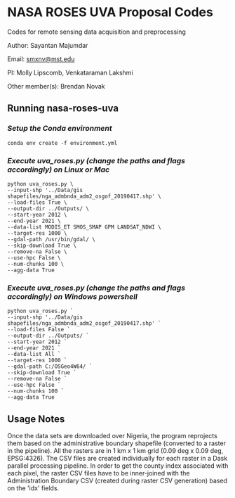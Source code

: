 # NASA ROSES UVA Proposal Codes 
Codes for remote sensing data acquisition and preprocessing

Author: Sayantan Majumdar

Email: smxnv@mst.edu

PI: Molly Lipscomb, Venkataraman Lakshmi

Other member(s): Brendan Novak

## Running nasa-roses-uva

### <i>Setup the Conda environment</i>
```
conda env create -f environment.yml
```

### <i>Execute uva_roses.py (change the paths and flags accordingly) on Linux or Mac </i>
```
python uva_roses.py \
--input-shp '../Data/gis shapefiles/nga_admbnda_adm2_osgof_20190417.shp' \
--load-files True \
--output-dir ../Outputs/ \
--start-year 2012 \
--end-year 2021 \
--data-list MODIS_ET SMOS_SMAP GPM LANDSAT_NDWI \
--target-res 1000 \
--gdal-path /usr/bin/gdal/ \
--skip-download True \
--remove-na False \
--use-hpc False \
--num-chunks 100 \
--agg-data True
```

### <i>Execute uva_roses.py (change the paths and flags accordingly) on Windows powershell</i>
```
python uva_roses.py `
--input-shp '../Data/gis shapefiles/nga_admbnda_adm2_osgof_20190417.shp' `
--load-files False `
--output-dir ../Outputs/ `
--start-year 2012 `
--end-year 2021 `
--data-list All `
--target-res 1000 `
--gdal-path C:/OSGeo4W64/ `
--skip-download True `
--remove-na False `
--use-hpc False `
--num-chunks 100 `
--agg-data True
```

## Usage Notes

Once the data sets are downloaded over Nigeria, the program reprojects them based on the administrative boundary shapefile 
(converted to a raster in the pipeline). All the rasters are in 1 km x 1 km grid (0.09 deg x 0.09 deg, EPSG:4326).
The CSV files are created individually for each raster in a Dask parallel processing pipeline. In order to get the 
county index associated with each pixel, the raster CSV files have to be inner-joined with the Administration Boundary CSV
(created during raster CSV generation) based on the 'idx' fields.